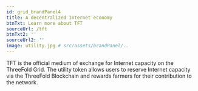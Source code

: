 ```yaml
---
id: grid_brandPanel4
title: A decentralized Internet economy
btnTxt: Learn more about TFT
sourceUrl: /tft
btnTxt2: ''
sourceUrl2: ''
image: utility.jpg # src/assets/brandPanel/..
---
```

TFT is the official medium of exchange for Internet capacity on the ThreeFold Grid. The utility token allows users to reserve Internet capacity via the ThreeFold Blockchain and rewards farmers for their contribution to the network.
